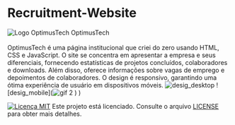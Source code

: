 # Recruitment-Website

![Logo OptimusTech](https://github.com/SantFabio/Recruitment-Website/assets/118360185/ba1ec85e-7c55-47e8-ac7a-3f8c2df857bf) OptimusTech <br>
<br>
OptimusTech é uma página institucional que criei do zero usando HTML, CSS e JavaScript. O site se concentra em apresentar a empresa e seus diferenciais, fornecendo estatísticas de projetos concluídos, colaboradores e downloads. Além disso, oferece informações sobre vagas de emprego e depoimentos de colaboradores. O design é responsivo, garantindo uma ótima experiência de usuário em dispositivos móveis.
![desig_desktop](![gif](https://github.com/SantFabio/Recruitment-Website/assets/118360185/9167d43b-821c-4184-8267-898b60970317)
)
![desig_mobile](![gif 2](https://github.com/SantFabio/Recruitment-Website/assets/118360185/e5e0a095-889d-41dc-b30b-4cce6417cc71)
)
)

[![Licença MIT](https://img.shields.io/badge/license-MIT-blue)](https://github.com/SantFabio/Recruitment-Website/blob/main/LICENSE) Este projeto está licenciado. Consulte o arquivo [LICENSE](https://github.com/SantFabio/Recruitment-Website/blob/main/LICENSE) para obter mais detalhes.
